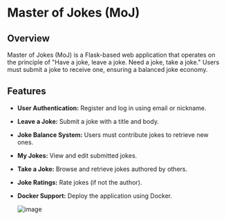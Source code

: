 # Master of Jokes (MoJ)  

## Overview  
Master of Jokes (MoJ) is a Flask-based web application that operates on the principle of "Have a joke, leave a joke. Need a joke, take a joke." Users must submit a joke to receive one, ensuring a balanced joke economy.  

## Features  
- **User Authentication:** Register and log in using email or nickname.  
- **Leave a Joke:** Submit a joke with a title and body.  
- **Joke Balance System:** Users must contribute jokes to retrieve new ones.  
- **My Jokes:** View and edit submitted jokes.  
- **Take a Joke:** Browse and retrieve jokes authored by others.  
- **Joke Ratings:** Rate jokes (if not the author).  
- **Docker Support:** Deploy the application using Docker.

  ![image](https://github.com/user-attachments/assets/917b24c9-c23f-44a2-9527-18b73a19a830)


